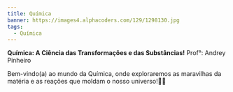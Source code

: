 ```yaml
---
title: Química
banner: https://images4.alphacoders.com/129/1298130.jpg
tags:
  - Química
---
```

**Química: A Ciência das Transformações e das Substâncias!** Prof°: Andrey Pinheiro

Bem-vindo(a) ao mundo da Química, onde exploraremos as maravilhas da matéria e as reações que moldam o nosso universo!🔬🧪